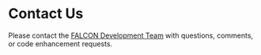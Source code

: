 # Contact Us

Please contact the [FALCON Development Team](mailto:robert.podgorney@inl.gov) with questions, comments, or code enhancement requests.
